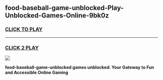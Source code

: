 
## food-baseball-game-unblocked-Play-Unblocked-Games-Online-9bk0z
<h3>
<a href="https://premium76.site?title=food-baseball-game-unblocked&ref=24A">CLICK TO PLAY</a></h3>
<hr>

<h3>
<a href="https://premium76.site?title=food-baseball-game-unblocked&ref=24A">CLICK 2 PLAY</a>
  
</h3>

<a href="https://premium76.site?title=food-baseball-game-unblocked&ref=24A"><img src="https://clearcache.store/games.png"></a>


**food-baseball-game-unblocked games unblocked: Your Gateway to Fun and Accessible Online Gaming**
